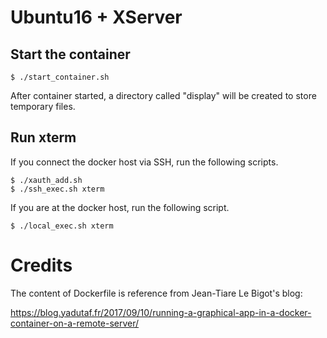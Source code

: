 # Ubuntu16 + XServer

## Start the container
```
$ ./start_container.sh
```
After container started, a directory called "display" will be created to store temporary files.

## Run xterm
If you connect the docker host via SSH, run the following scripts.
```
$ ./xauth_add.sh
$ ./ssh_exec.sh xterm
```

If you are at the docker host, run the following script.
```
$ ./local_exec.sh xterm
```

# Credits
The content of Dockerfile is reference from Jean-Tiare Le Bigot's blog:

https://blog.yadutaf.fr/2017/09/10/running-a-graphical-app-in-a-docker-container-on-a-remote-server/